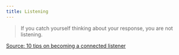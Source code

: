 ```yaml
---
title: Listening
---
```


> If you catch yourself thinking about your response, you are not listening.

[Source: 10 tips on becoming a connected listener][1]

[1]: http://leadersinheels.com/career/10-tips-on-becoming-a-connected-listener/